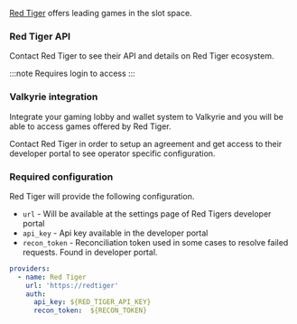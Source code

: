 [Red Tiger](https://www.redtiger.com/) offers leading games in the slot space.

### Red Tiger API

Contact Red Tiger to see their API and details on Red Tiger ecosystem.

:::note
Requires login to access
:::
### Valkyrie integration

Integrate your gaming lobby and wallet system to Valkyrie and you will be able to access games offered by Red Tiger.

Contact Red Tiger in order to setup an agreement and get access to their developer portal to see operator specific configuration.

### Required configuration

Red Tiger will provide the following configuration.
- `url` - Will be available at the settings page of Red Tigers developer portal
- `api_key` - Api key available in the developer portal
- `recon_token` - Reconciliation token used in some cases to resolve failed requests. Found in developer portal.

```yaml
providers:
  - name: Red Tiger
    url: 'https://redtiger'
    auth:
      api_key: ${RED_TIGER_API_KEY}
      recon_token:  ${RECON_TOKEN}
```